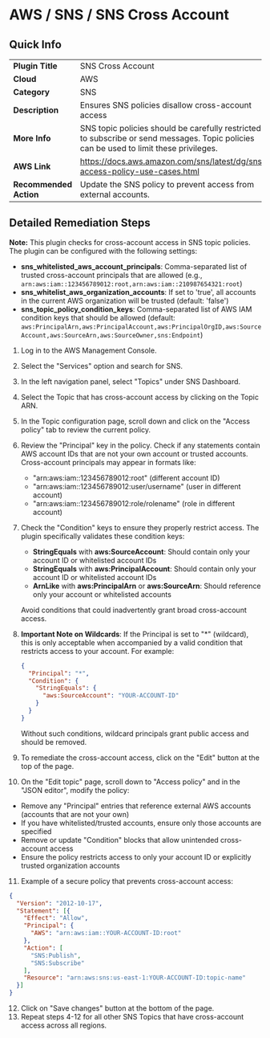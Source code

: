 # AWS / SNS / SNS Cross Account

## Quick Info

| | |
|-|-|
| **Plugin Title** | SNS Cross Account |
| **Cloud** | AWS |
| **Category** | SNS |
| **Description** | Ensures SNS policies disallow cross-account access |
| **More Info** | SNS topic policies should be carefully restricted to subscribe or send messages. Topic policies can be used to limit these privileges. |
| **AWS Link** | https://docs.aws.amazon.com/sns/latest/dg/sns-access-policy-use-cases.html |
| **Recommended Action** | Update the SNS policy to prevent access from external accounts. |

## Detailed Remediation Steps
**Note:** This plugin checks for cross-account access in SNS topic policies. The plugin can be configured with the following settings:
- **sns_whitelisted_aws_account_principals**: Comma-separated list of trusted cross-account principals that are allowed (e.g., `arn:aws:iam::123456789012:root,arn:aws:iam::210987654321:root`)
- **sns_whitelist_aws_organization_accounts**: If set to 'true', all accounts in the current AWS organization will be trusted (default: 'false')
- **sns_topic_policy_condition_keys**: Comma-separated list of AWS IAM condition keys that should be allowed (default: `aws:PrincipalArn,aws:PrincipalAccount,aws:PrincipalOrgID,aws:SourceAccount,aws:SourceArn,aws:SourceOwner,sns:Endpoint`)

1. Log in to the AWS Management Console.
2. Select the "Services" option and search for SNS.
3. In the left navigation panel, select "Topics" under SNS Dashboard.
4. Select the Topic that has cross-account access by clicking on the Topic ARN.
5. In the Topic configuration page, scroll down and click on the "Access policy" tab to review the current policy.
6. Review the "Principal" key in the policy. Check if any statements contain AWS account IDs that are not your own account or trusted accounts. Cross-account principals may appear in formats like:
   - "arn:aws:iam::123456789012:root" (different account ID)
   - "arn:aws:iam::123456789012:user/username" (user in different account)
   - "arn:aws:iam::123456789012:role/rolename" (role in different account)
7. Check the "Condition" keys to ensure they properly restrict access. The plugin specifically validates these condition keys:
   - **StringEquals** with **aws:SourceAccount**: Should contain only your account ID or whitelisted account IDs
   - **StringEquals** with **aws:PrincipalAccount**: Should contain only your account ID or whitelisted account IDs
   - **ArnLike** with **aws:PrincipalArn** or **aws:SourceArn**: Should reference only your account or whitelisted accounts

   Avoid conditions that could inadvertently grant broad cross-account access.
8. **Important Note on Wildcards**: If the Principal is set to "*" (wildcard), this is only acceptable when accompanied by a valid condition that restricts access to your account. For example:
   ```json
   {
     "Principal": "*",
     "Condition": {
       "StringEquals": {
         "aws:SourceAccount": "YOUR-ACCOUNT-ID"
       }
     }
   }
   ```
   Without such conditions, wildcard principals grant public access and should be removed.
9. To remediate the cross-account access, click on the "Edit" button at the top of the page.
10. On the "Edit topic" page, scroll down to "Access policy" and in the "JSON editor", modify the policy:
   - Remove any "Principal" entries that reference external AWS accounts (accounts that are not your own)
   - If you have whitelisted/trusted accounts, ensure only those accounts are specified
   - Remove or update "Condition" blocks that allow unintended cross-account access
   - Ensure the policy restricts access to only your account ID or explicitly trusted organization accounts
11. Example of a secure policy that prevents cross-account access:</br>
```json
{
  "Version": "2012-10-17",
  "Statement": [{
    "Effect": "Allow",
    "Principal": {
      "AWS": "arn:aws:iam::YOUR-ACCOUNT-ID:root"
    },
    "Action": [
      "SNS:Publish",
      "SNS:Subscribe"
    ],
    "Resource": "arn:aws:sns:us-east-1:YOUR-ACCOUNT-ID:topic-name"
  }]
}
```
12. Click on "Save changes" button at the bottom of the page.</br>
13. Repeat steps 4-12 for all other SNS Topics that have cross-account access across all regions.</br>

